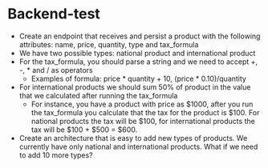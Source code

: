 # Backend-test

- Create an endpoint that receives and persist a product with the following attributes: name, price, quantity, type and tax_formula
- We have two possible types: national product and international product
- For the tax_formula, you should parse a string and we need to accept +, -, * and / as operators
  - Examples of formula: price * quantity + 10, (price * 0.10)/quantity
- For international products we should sum 50% of product in the value that we calculated after running the tax_formula
  - For instance, you have a product with price as $1000, after you run the tax_formula you calculate that the tax for the product is $100. For national products the tax will be $100, for international products the tax will be $100 + $500 = $600.
- Create an architecture that is easy to add new types of products. We currently have only national and international products. What if we need to add 10 more types?
